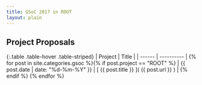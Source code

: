 ```yaml
---
title: GSoC 2017 in ROOT
layout: plain
---
```


## Project Proposals

{:.table .table-hover .table-striped}
| Project | Title      |
| ------  | ---------- |
{% for post in site.categories.gsoc %}{% if post.project == "ROOT" %} | {{ post.date | date: "%d-%m-%Y" }} | [ {{ post.title }} ]( {{ post.url }} ) | {% endif %} {% endfor %}